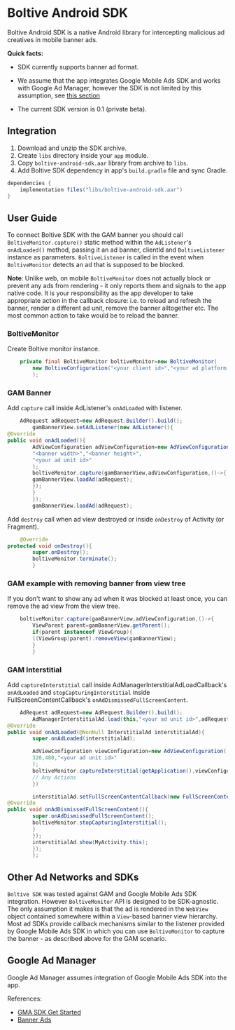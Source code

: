 # Boltive Android SDK

Boltive Android SDK is a native Android library for intercepting malicious ad creatives in mobile banner ads.

**Quick facts:**

- SDK currently supports banner ad format.

- We assume that the app integrates Google Mobile Ads SDK and works with Google Ad Manager, however the SDK is not limited by this assumption, see [this section](https://github.com/ad-lightning/android-sdk-sample-app#other-ad-networks-and-sdks)

- The current SDK version is 0.1 (private beta).

## Integration

1. Download and unzip the SDK archive.
2. Create `libs` directory inside your `app` module. 
3. Copy `boltive-android-sdk.aar` library from archive to `libs`.
4. Add Boltive SDK dependency in app's `build.gradle` file and sync Gradle.

```groovy
dependencies {
    implementation files("libs/boltive-android-sdk.aar")
}
```

## User Guide

To connect Boltive SDK with the GAM banner you should call `BoltiveMonitor.capture()` static method
within the `AdListener`'s `onAdLoaded()` method, passing it an ad banner, clientId
and `BoltiveListener` instance as parameters.  `BoltiveListener` is called in the event
when `BoltiveMonitor` detects an ad that is supposed to be blocked.

**Note**: Unlike web, on mobile `BoltiveMonitor` does not actually block or prevent any ads from
rendering - it only reports them and signals to the app native code. It is your responsibility as
the app developer to take appropriate action in the callback closure: i.e. to reload and refresh the
banner, render a different ad unit, remove the banner alltogether etc. The most common action to
take would be to reload the banner.

### BoltiveMonitor

Create Boltive monitor instance.

```java
    private final BoltiveMonitor boltiveMonitor=new BoltiveMonitor(
        new BoltiveConfiguration("<your client id>","<your ad platform name>")
        );
```

### GAM Banner

Add `capture` call inside AdListener's `onAdLoaded` with listener.

```java
    AdRequest adRequest=new AdRequest.Builder().build();
        gamBannerView.setAdListener(new AdListener(){
@Override
public void onAdLoaded(){
        AdViewConfiguration adViewConfiguration=new AdViewConfiguration(
        "<banner width>","<banner height>",
        "<your ad unit id>"
        );
        boltiveMonitor.capture(gamBannerView,adViewConfiguration,()->{
        gamBannerView.loadAd(adRequest);
        });
        }
        });
        gamBannerView.loadAd(adRequest);
```

Add `destroy` call when ad view destroyed or inside `onDestroy` of Activity (or Fragment).

```java
    @Override
protected void onDestroy(){
        super.onDestroy();
        boltiveMonitor.terminate();
        }
```

### GAM example with removing banner from view tree

If you don't want to show any ad when it was blocked at least once, you can remove the ad view from
the view tree.

```java
    boltiveMonitor.capture(gamBannerView,adViewConfiguration,()->{
        ViewParent parent=gamBannerView.getParent();
        if(parent instanceof ViewGroup){
        ((ViewGroup)parent).removeView(gamBannerView);
        }
        }
```

### GAM Interstitial

Add `captureInterstitial` call inside AdManagerInterstitialAdLoadCallback's `onAdLoaded`
and `stopCapturingInterstitial` inside FullScreenContentCallback's `onAdDismissedFullScreenContent`.

```java
    AdRequest adRequest=new AdRequest.Builder().build();
        AdManagerInterstitialAd.load(this,"<your ad unit id>",adRequest,new InterstitialAdLoadCallback(){
@Override
public void onAdLoaded(@NonNull InterstitialAd interstitialAd){
        super.onAdLoaded(interstitialAd);

        AdViewConfiguration viewConfiguration=new AdViewConfiguration(
        320,480,"<your ad unit id>"
        );
        boltiveMonitor.captureInterstitial(getApplication(),viewConfiguration,()->{
        // Any Actions
        })

        interstitialAd.setFullScreenContentCallback(new FullScreenContentCallback(){
@Override
public void onAdDismissedFullScreenContent(){
        super.onAdDismissedFullScreenContent();
        boltiveMonitor.stopCapturingInterstitial();
        }
        });
        interstitialAd.show(MyActivity.this);
        });
        };
```

## Other Ad Networks and SDKs

`Boltive SDK` was tested against GAM and Google Mobile Ads SDK integration. However `BoltiveMonitor`
API is designed to be SDK-agnostic. The only assumption it makes is that the ad is rendered in
the `WebView` object contained somewhere within a `View`-based banner view hierarchy. Most ad SDKs
provide callback mechanisms similar to the listener provided by Google Mobile Ads SDK in which you
can use `BoltiveMonitor` to capture the banner - as described above for the GAM scenario.

## Google Ad Manager

Google Ad Manager assumes integration of Google Mobile Ads SDK into the app.

References:

- [GMA SDK Get Started](https://developers.google.com/ad-manager/mobile-ads-sdk/android/quick-start)
- [Banner Ads](https://developers.google.com/ad-manager/mobile-ads-sdk/android/banner)

